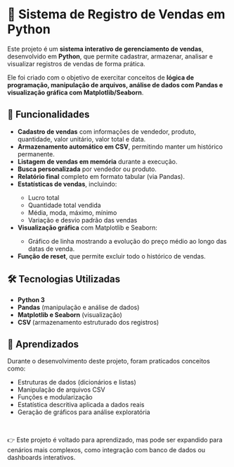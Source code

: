 <h1>📌 Sistema de Registro de Vendas em Python</h1>

<p>Este projeto é um <strong>sistema interativo de gerenciamento de vendas</strong>, desenvolvido em <strong>Python</strong>, que permite cadastrar, armazenar, analisar e visualizar registros de vendas de forma prática.</p>

<p>Ele foi criado com o objetivo de exercitar conceitos de <strong>lógica de programação, manipulação de arquivos, análise de dados com Pandas e visualização gráfica com Matplotlib/Seaborn</strong>.</p>

<h2>🚀 Funcionalidades</h2>
<ul>
  <li><strong>Cadastro de vendas</strong> com informações de vendedor, produto, quantidade, valor unitário, valor total e data.</li>

<li><strong>Armazenamento automático em CSV</strong>, permitindo manter um histórico permanente.</li>

<li><strong>Listagem de vendas em memória</strong> durante a execução.</li>

<li><strong>Busca personalizada</strong> por vendedor ou produto.</li>

<li><strong>Relatório final</strong> completo em formato tabular (via Pandas).</li>

<li><strong>Estatísticas de vendas</strong>, incluindo:</li>

<ul>
<li>Lucro total</li>

<li>Quantidade total vendida</li>

<li>Média, moda, máximo, mínimo</li>

<li>Variação e desvio padrão das vendas</li>
</ul>

<li><strong>Visualização gráfica</strong> com Matplotlib e Seaborn:</li>

<ul>
  <li>Gráfico de linha mostrando a evolução do preço médio ao longo das datas de venda.</li>
</ul>
<li><strong>Função de reset</strong>, que permite excluir todo o histórico de vendas.</li>
</ul>


<h2>🛠️ Tecnologias Utilizadas</h2>
<ul>
<li><strong>Python 3</strong></li>

<li><strong>Pandas</strong> (manipulação e análise de dados)</li>

<li><strong>Matplotlib e Seaborn</strong> (visualização)</li>

<li><strong>CSV </strong>(armazenamento estruturado dos registros)</li>
</ul>

<h2>🎯 Aprendizados</h2>

<p>Durante o desenvolvimento deste projeto, foram praticados conceitos como:</p>
<ul>
<li>Estruturas de dados (dicionários e listas)</li>

<li>Manipulação de arquivos CSV</li>

<li>Funções e modularização</li>

<li>Estatística descritiva aplicada a dados reais</li>

<li>Geração de gráficos para análise exploratória</li>
</ul>

<br>

<p>👉 Este projeto é voltado para aprendizado, mas pode ser expandido para cenários mais complexos, como integração com banco de dados ou dashboards interativos.</p>
